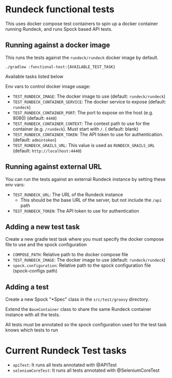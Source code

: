 # Rundeck functional tests

This uses docker compose test containers to spin up a docker container running Rundeck, and
runs Spock based API tests.

## Running against a docker image

This runs the tests against the `rundeck/rundeck` docker image by default.
```
./gradlew :functional-test:{AVAILABLE_TEST_TASK}
```
Available tasks listed below

Env vars to control docker image usage:

- `TEST_RUNDECK_IMAGE`: The docker image to use (default: `rundeck/rundeck`)
- `TEST_RUNDECK_CONTAINER_SERVICE`: The docker service to expose (default: `rundeck`)
- `TEST_RUNDECK_CONTAINER_PORT`: The port to expose on the host (e.g. 8080) (default: `4440`)
- `TEST_RUNDECK_CONTAINER_CONTEXT`: The context path to use for the container (e.g. `/rundeck`). Must start with `/`. (
  default: blank)
- `TEST_RUNDECK_CONTAINER_TOKEN`: The API token to use for authentication. (default: `admintoken`)
- `TEST_RUNDECK_GRAILS_URL`: This value is used as `RUNDECK_GRAILS_URL` (default: `http://localhost:4440`)

## Running against external URL

You can run the tests against an external Rundeck instance by setting these env vars:

* `TEST_RUNDECK_URL`: The URL of the Rundeck instance
    * This should be the base URL of the server, but not include the `/api` path
* `TEST_RUNDECK_TOKEN`: The API token to use for authentication

## Adding a new test task

Create a new gradle test task where you must specify the docker compose file to use and the spock configuration

* `COMPOSE_PATH`: Relative path to the docker compose file
* `TEST_RUNDECK_IMAGE`: The docker image to use (default: `rundeck/rundeck`)
* `spock.configuration`: Relative path to the spock configuration file (spock-configs path)

## Adding a test

Create a new Spock "*Spec" class in the `src/test/groovy` directory.

Extend the `BaseContainer` class to share the same Rundeck container instance with all the tests.

All tests must be annotated so the spock configuration used for the test task knows which tests to run

# Current Rundeck Test tasks

* `apiTest`: It runs all tests annotated with @APITest
* `seleniumCoreTest`: It runs all tests annotated with @SeleniumCoreTest